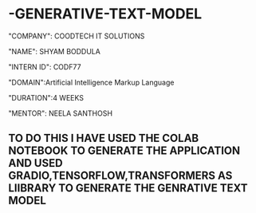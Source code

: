 # -GENERATIVE-TEXT-MODEL

"COMPANY": COODTECH IT SOLUTIONS

"NAME": SHYAM BODDULA

"INTERN ID": CODF77

"DOMAIN":Artificial Intelligence Markup Language

"DURATION":4 WEEKS

"MENTOR": NEELA SANTHOSH

## TO DO THIS I HAVE USED THE COLAB NOTEBOOK TO GENERATE THE APPLICATION AND USED GRADIO,TENSORFLOW,TRANSFORMERS AS LIIBRARY TO GENERATE THE GENRATIVE TEXT MODEL 
